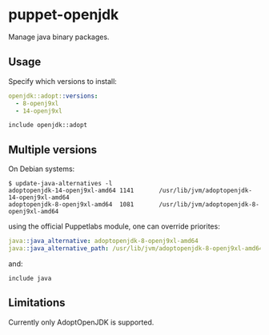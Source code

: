 # puppet-openjdk

Manage java binary packages.


## Usage

Specify which versions to install:

```yaml
openjdk::adopt::versions:
  - 8-openj9xl
  - 14-openj9xl
```

```puppet
include openjdk::adopt
```

## Multiple versions

On Debian systems:
```
$ update-java-alternatives -l
adoptopenjdk-14-openj9xl-amd64 1141       /usr/lib/jvm/adoptopenjdk-14-openj9xl-amd64
adoptopenjdk-8-openj9xl-amd64  1081       /usr/lib/jvm/adoptopenjdk-8-openj9xl-amd64

```
using the official Puppetlabs module, one can override priorites:

```yaml
java::java_alternative: adoptopenjdk-8-openj9xl-amd64
java::java_alternative_path: /usr/lib/jvm/adoptopenjdk-8-openj9xl-amd64
```
and:
```
include java
```

## Limitations

Currently only AdoptOpenJDK is supported.

